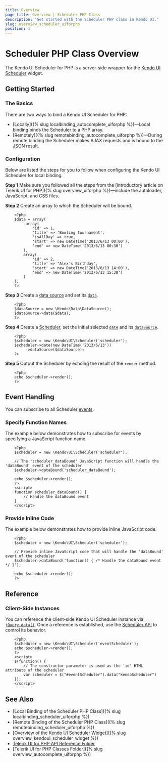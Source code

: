 ```yaml
---
title: Overview
page_title: Overview | Scheduler PHP Class
description: "Get started with the Scheduler PHP class in Kendo UI."
slug: overview_scheduler_uiforphp
position: 1
---
```


# Scheduler PHP Class Overview

The Kendo UI Scheduler for PHP is a server-side wrapper for the [Kendo UI Scheduler](/api/javascript/ui/scheduler) widget.

## Getting Started

### The Basics

There are two ways to bind a Kendo UI Scheduler for PHP:

* [Locally]({% slug localbinding_autocomplete_uiforphp %})&mdash;Local binding binds the Scheduler to a PHP array.
* [Remotely]({% slug remotebinding_autocomplete_uiforphp %})&mdash;During remote binding the Scheduler makes AJAX requests and is bound to the JSON result.

### Configuration

Below are listed the steps for you to follow when configuring the Kendo UI Scheduler for local binding.

**Step 1** Make sure you followed all the steps from the [introductory article on Telerik UI for PHP]({% slug overview_uiforphp %})&mdash;include the autoloader, JavaScript, and CSS files.

**Step 2** Create an array to which the Scheduler will be bound.



        <?php
        $data = array(
             array(
                'id' => 1,
                'title' => 'Bowling tournament',
                'isAllDay' => true,
                'start' => new DateTime('2013/6/13 00:00'),
                'end' => new DateTime('2013/6/13 00:30')
            ),
            array(
                'id' => 2,
                'title' => "Alex's Birthday",
                'start' => new DateTime('2013/6/13 14:00'),
                'end' => new DateTime('2013/6/13 15:30')
            )
        );
        ?>

**Step 3** Create a [data source](/api/php/Kendo/Data/DataSource) and set its [`data`](/api/php/Kendo/Data/DataSource#data).



        <?php
        $dataSource = new \Kendo\Data\DataSource();
        $dataSource->data($data);
        ?>

**Step 4** Create a [Scheduler](/api/php/Kendo/UI/Scheduler), set the initial selected [`date`](/api/php/Kendo/UI/Scheduler#date) and its [`dataSource`](/api/php/Kendo/UI/Scheduler#datasource).



        <?php
        $scheduler = new \Kendo\UI\Scheduler('scheduler');
        $scheduler->date(new DateTime('2013/6/13'))
             ->dataSource($dataSource);
        ?>

**Step 5** Output the Scheduler by echoing the result of the `render` method.



        <?php
        echo $scheduler->render();
        ?>

## Event Handling

You can subscribe to all Scheduler [events](/api/javascript/ui/scheduler#events).

### Specify Function Names

The example below demonstrates how to subscribe for events by specifying a JavaScript function name.



        <?php
        $scheduler = new \Kendo\UI\Scheduler('scheduler');

        // The 'scheduler_dataBound' JavaScript function will handle the 'dataBound' event of the scheduler
        $scheduler->dataBound('scheduler_dataBound');

        echo $scheduler->render();
        ?>
        <script>
        function scheduler_dataBound() {
            // Handle the dataBound event
        }
        </script>

### Provide Inline Code

The example below demonstrates how to provide inline JavaScript code.



        <?php
        $scheduler = new \Kendo\UI\Scheduler('scheduler');

        // Provide inline JavaScript code that will handle the 'dataBound' event of the scheduler
        $scheduler->dataBound('function() { /* Handle the dataBound event */ }');

        echo $scheduler->render();
        ?>

<!--*-->
## Reference

### Client-Side Instances

You can reference the client-side Kendo UI Scheduler instance via [`jQuery.data()`](https://api.jquery.com/jQuery.data/). Once a reference is established, use the [Scheduler API](/api/javascript/ui/scheduler#methods) to control its behavior.



        <?php
        $scheduler = new \Kendo\UI\Scheduler('eventScheduler');
        echo $scheduler->render();
        ?>
        <script>
        $(function() {
            // The constructor parameter is used as the 'id' HTML attribute of the scheduler
            var scheduler = $("#eventScheduler").data("kendoScheduler")
        });
        </script>

## See Also

* [Local Binding of the Scheduler PHP Class]({% slug localbinding_scheduler_uiforphp %})
* [Remote Binding of the Scheduler PHP Class]({% slug remotebinding_scheduler_uiforphp %})
* [Overview of the Kendo UI Scheduler Widget]({% slug overview_kendoui_scheduler_widget %})
* [Telerik UI for PHP API Reference Folder](/api/php/Kendo/UI/AutoComplete)
* [Telerik UI for PHP Classes Folder]({% slug overview_autocomplete_uiforphp %})
